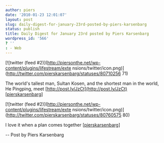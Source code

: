 ```yaml
---
author: piers
date: '2010-01-23 12:01:07'
layout: post
slug: daily-digest-for-january-23rd-posted-by-piers-karsenbarg
status: publish
title: Daily Digest for January 23rd posted by Piers Karsenbarg
wordpress_id: '566'
? ''
: - Web
---
```


[![twitter (feed #2)](http://piersonthe.net/wp-content/plugins/lifestream/exte
nsions/twitter/icon.png)](http://twitter.com/pierskarsenbarg/statuses/80710256
71)

The world's tallest man, Sultan Kosen, and the shortest man in the world, He
Pingping, meet [http://post.ly/JzCt](http://post.ly/JzCt)
[[pierskarsenbarg](http://twitter.com/pierskarsenbarg/statuses/8071025671)]

[![twitter (feed #2)](http://piersonthe.net/wp-content/plugins/lifestream/exte
nsions/twitter/icon.png)](http://twitter.com/pierskarsenbarg/statuses/80760575
80)

I love it when a plan comes together
[[pierskarsenbarg](http://twitter.com/pierskarsenbarg/statuses/8076057580)]

  
-- Post by Piers Karsenbarg

